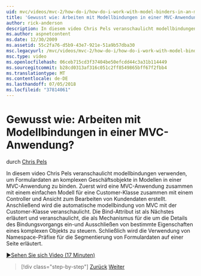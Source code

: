 ```yaml
---
uid: mvc/videos/mvc-2/how-do-i/how-do-i-work-with-model-binders-in-an-mvc-application
title: 'Gewusst wie: Arbeiten mit Modellbindungen in einer MVC-Anwendung? | Microsoft-Dokumentation'
author: rick-anderson
description: In diesem video Chris Pels veranschaulicht modellbindungen verwenden, um Formulardaten an komplexen Geschäftsobjekte in Modellen in einer MVC-Anwendung zu binden. Zuerst eine MVC-Application...
ms.author: aspnetcontent
ms.date: 12/30/2009
ms.assetid: 55c2fa76-d5b9-43e7-921e-51a9b57dba30
msc.legacyurl: /mvc/videos/mvc-2/how-do-i/how-do-i-work-with-model-binders-in-an-mvc-application
msc.type: video
ms.openlocfilehash: 06ceb715cd3f37404be50efcdd44c3a31b114449
ms.sourcegitcommit: b28cd0313af316c051c2ff8549865bff67f2fbb4
ms.translationtype: MT
ms.contentlocale: de-DE
ms.lasthandoff: 07/05/2018
ms.locfileid: "37814061"
---
```

<a name="how-do-i-work-with-model-binders-in-an-mvc-application"></a>Gewusst wie: Arbeiten mit Modellbindungen in einer MVC-Anwendung?
====================
durch [Chris Pels](https://twitter.com/chrispels)

In diesem video Chris Pels veranschaulicht modellbindungen verwenden, um Formulardaten an komplexen Geschäftsobjekte in Modellen in einer MVC-Anwendung zu binden. Zuerst wird eine MVC-Anwendung zusammen mit einem einfachen Modell für eine Customer-Klasse zusammen mit einem Controller und Ansicht zum Bearbeiten von Kundendaten erstellt. Anschließend wird die automatische modellbindung von MVC mit der Customer-Klasse veranschaulicht. Die Bind-Attribut ist als Nächstes erläutert und veranschaulicht, die als Mechanismus für die um die Details des Bindungsvorgangs ein-und Ausschließen von bestimmte Eigenschaften eines komplexen Objekts zu steuern. Schließlich wird die Verwendung von Namespace-Präfixe für die Segmentierung von Formulardaten auf einer Seite erläutert.

[&#9654;Sehen Sie sich Video (17 Minuten)](https://channel9.msdn.com/Blogs/ASP-NET-Site-Videos/how-do-i-work-with-model-binders-in-an-mvc-application)

> [!div class="step-by-step"]
> [Zurück](how-do-i-create-a-custom-html-helper-for-an-mvc-application.md)
> [Weiter](how-do-i-use-httpverbs-attributes-in-an-mvc-application.md)
